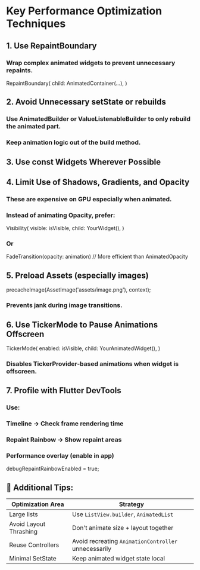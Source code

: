 # Key Performance Optimization Techniques

## 1. Use RepaintBoundary

### Wrap complex animated widgets to prevent unnecessary repaints.

RepaintBoundary(
child: AnimatedContainer(...),
)

## 2. Avoid Unnecessary setState or rebuilds

### Use AnimatedBuilder or ValueListenableBuilder to only rebuild the animated part.

### Keep animation logic out of the build method.

## 3. Use const Widgets Wherever Possible

## 4. Limit Use of Shadows, Gradients, and Opacity

### These are expensive on GPU especially when animated.

### Instead of animating Opacity, prefer:

Visibility(
visible: isVisible,
child: YourWidget(),
)

### Or

FadeTransition(opacity: animation) // More efficient than AnimatedOpacity

## 5. Preload Assets (especially images)

precacheImage(AssetImage('assets/image.png'), context);

### Prevents jank during image transitions.

## 6. Use TickerMode to Pause Animations Offscreen

TickerMode(
enabled: isVisible,
child: YourAnimatedWidget(),
)

### Disables TickerProvider-based animations when widget is offscreen.

## 7. Profile with Flutter DevTools

### Use:

### Timeline → Check frame rendering time

### Repaint Rainbow → Show repaint areas

### Performance overlay (enable in app)

debugRepaintRainbowEnabled = true;

## 🔧 Additional Tips:

| Optimization Area      | Strategy                                             |
| ---------------------- | ---------------------------------------------------- |
| Large lists            | Use `ListView.builder`, `AnimatedList`               |
| Avoid Layout Thrashing | Don't animate size + layout together                 |
| Reuse Controllers      | Avoid recreating `AnimationController` unnecessarily |
| Minimal SetState       | Keep animated widget state local                     |
